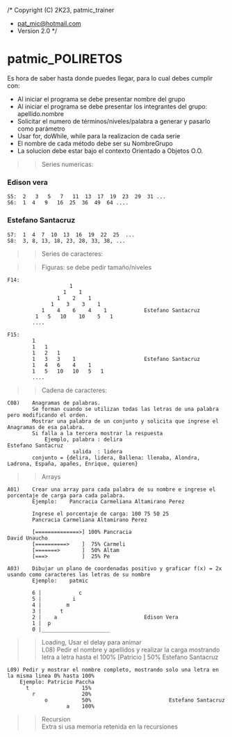 /*  Copyright (C) 2K23, patmic_trainer
 *  pat_mic@hotmail.com
 *  Version 2.0
 */

# patmic_POLIRETOS

Es hora de saber hasta donde puedes llegar, para lo cual debes cumplir con:

- Al iniciar el programa se debe presentar nombre del grupo
- Al iniciar el programa se debe presentar los integrantes del grupo:  apellido.nombre
- Solicitar el numero de términos/niveles/palabra a generar y pasarlo como parámetro
- Usar for, doWhile, while para la realizacion de cada serie
- El nombre de cada método debe ser su NombreGrupo
- La solucion debe estar bajo el contexto Orientado a Objetos O.O.


>> Series numericas:

### Edison vera
    S5:  2	 3	 5 	 7	 11	 13	 17	 19	 23	 29	 31	...
	S6:  1  4   9   16  25  36  49  64 ....
### Estefano Santacruz
    S7:  1  4  7  10  13  16  19  22  25  ...
    S8:  3, 8, 13, 18, 23, 28, 33, 38, ...

>> Series de caracteres: 


>> Figuras: se debe pedir tamaño/niveles

    F14:
                        1
                      1    1
                    1    2    1
                  1    3    3    1
               1    4    6    4    1            Estefano Santacruz
             1   5   10    10    5   1
            ....

	F15: 
            1
            1	1
            1	2	1
            1   3   3    1                      Estefano Santacruz
            1   4   6    4    1
            1   5   10   10   5   1
            ....

>> Cadena de caracteres:
	
	C08)    Anagramas de palabras. 
            Se forman cuando se utilizan todas las letras de una palabra pero modificando el orden.
            Mostrar una palabra de un conjunto y solicita que ingrese el Anagramas de esa palabra.
            Si falla a la tercera mostrar la respuesta
                Ejemplo, palabra : delira                                                               Estefano Santacruz
                         salida  : lidera 
            conjunto = {delira, lidera, Ballena: llenaba, Alondra, Ladrona, España, apañes, Enrique, quieren}

>> Arrays

    A01)    Crear una array para cada palabra de su nombre e ingrese el porcentaje de carga para cada palabra.
            Ejemplo:    Pancracia Carmeliana Altamirano Perez 
            
            Ingrese el porcentaje de carga: 100 75 50 25
            Pancracia Carmeliana Altamirano Perez 

            [==============>] 100% Pancracia                                                David Unaucho
            [==========>    ]  75% Carmeli
            [=======>       ]  50% Altam
            [===>           ]  25% Pe

    A03)    Dibujar un plano de coordenadas positivo y graficar f(x) = 2x usando como caracteres las letras de su nombre
            Ejemplo:    patmic

            6 |            c
            5 |          i
            4 |        m
            3 |      t
            2 |    a                            Edison Vera
            1 |  p
            0 |______________________


>> Loading, Usar el delay para animar      
    L08) Pedir el nombre y apellidos y realizar la carga mostrando letra a letra hasta el 100% 
        [Patricio            ] 50%                      Estefano Santacruz

	L09) Pedir y mostrar el nombre completo, mostrando solo una letra en la misma linea 0% hasta 100% 
		Ejemplo: Patricio Paccha
          t                 15%
		 	r				20%
		        o       	50%                         Estefano Santacruz
		               a    100%

>> Recursion   
    Extra si usa memoria retenida en la recursiones 
